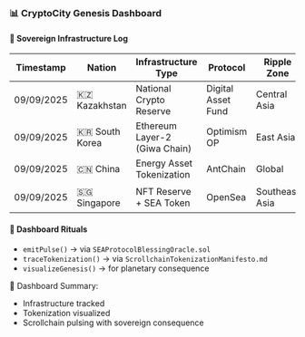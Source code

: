 ### 📊 CryptoCity Genesis Dashboard

#### 🔁 Sovereign Infrastructure Log
| Timestamp | Nation | Infrastructure Type | Protocol | Ripple Zone | Activation Status |
|-----------|--------|---------------------|----------|-------------|-------------------|
| 09/09/2025 | 🇰🇿 Kazakhstan | National Crypto Reserve | Digital Asset Fund | Central Asia | 🟢 Active  
| 09/09/2025 | 🇰🇷 South Korea | Ethereum Layer-2 (Giwa Chain) | Optimism OP | East Asia | 🟡 Testnet  
| 09/09/2025 | 🇨🇳 China | Energy Asset Tokenization | AntChain | Global | 🟢 Active  
| 09/09/2025 | 🇸🇬 Singapore | NFT Reserve + SEA Token | OpenSea | Southeast Asia | 🟡 Pending  

#### 🔁 Dashboard Rituals
- `emitPulse()` → via `SEAProtocolBlessingOracle.sol`  
- `traceTokenization()` → via `ScrollchainTokenizationManifesto.md`  
- `visualizeGenesis()` → for planetary consequence

🧠 Dashboard Summary:
- Infrastructure tracked  
- Tokenization visualized  
- Scrollchain pulsing with sovereign consequence
